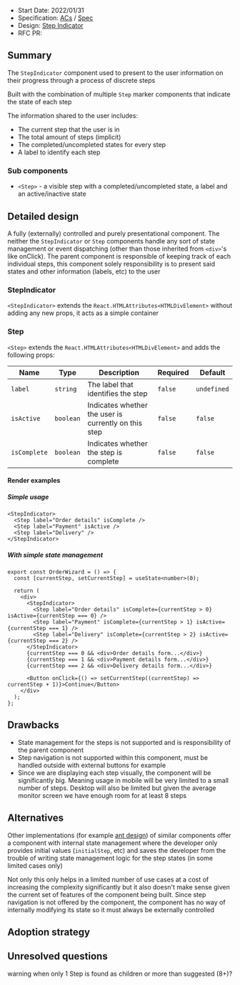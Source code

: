 - Start Date: 2022/01/31
- Specification: [ACs](https://wwnorton1.sharepoint.com/:w:/g/DP/products_and_projects/nds/EYaT6DU_L9dJgpDUAm0brj0BTyXTdFEpfNOhvmPsaYnK_A?e=mpeK98) / [Spec](https://docs.google.com/document/d/1Km1st0VA-rEBiSStirv7iwhyyJu8QiKz_3PwkfTwFMw)
- Design: [Step Indicator](https://zpl.io/a7prL4q)
- RFC PR:

## Summary

The `StepIndicator` component used to present to the user information on their progress through a process of discrete steps

Built with the combination of multiple `Step` marker components that indicate the state of each step

The information shared to the user includes:

- The current step that the user is in
- The total amount of steps (implicit)
- The completed/uncompleted states for every step
- A label to identify each step

### Sub components

- `<Step>` - a visible step with a completed/uncompleted state, a label and an active/inactive state

## Detailed design

A fully (externally) controlled and purely presentational component. The neither the `StepIndicator` or `Step` components handle any sort of state management or event dispatching (other than those inherited from `<div>`'s like onClick). The parent component is responsible of keeping track of each individual steps, this component solely responsibility is to present said states and other information (labels, etc) to the user

### StepIndicator

`<StepIndicator>` extends the `React.HTMLAttributes<HTMLDivElement>` without adding any new props, it acts as a simple container

### Step

`<Step>` extends the `React.HTMLAttributes<HTMLDivElement>` and adds the following props:

| Name         | Type      | Description                                          | Required | Default     |
| ------------ | --------- | ---------------------------------------------------- | -------- | ----------- |
| `label`      | `string`  | The label that identifies the step                   | `false`  | `undefined` |
| `isActive`   | `boolean` | Indicates whether the user is currently on this step | `false`  | `false`     |
| `isComplete` | `boolean` | Indicates whether the step is complete               | `false`  | `false`     |

#### Render examples

##### Simple usage

```tsx
<StepIndicator>
  <Step label="Order details" isComplete />
  <Step label="Payment" isActive />
  <Step label="Delivery" />
</StepIndicator>
```

##### With simple state management

```tsx
export const OrderWizard = () => {
  const [currentStep, setCurrentStep] = useState<number>(0);

  return (
    <div>
      <StepIndicator>
        <Step label="Order details" isComplete={currentStep > 0} isActive={currentStep === 0} />
        <Step label="Payment" isComplete={currentStep > 1} isActive={currentStep === 1} />
        <Step label="Delivery" isComplete={currentStep > 2} isActive={currentStep === 2} />
      </StepIndicator>
      {currentStep === 0 && <div>Order details form...</div>}
      {currentStep === 1 && <div>Payment details form...</div>}
      {currentStep === 2 && <div>Delivery details form...</div>}

      <Button onClick={() => setCurrentStep((currentStep) => currentStep + 1)}>Continue</Button>
    </div>
  );
};
```

## Drawbacks

- State management for the steps is not supported and is responsibility of the parent component
- Step navigation is not supported within this component, must be handled outside with external buttons for example
- Since we are displaying each step visually, the component will be significantly big. Meaning usage in mobile will be very limited to a small number of steps. Desktop will also be limited but given the average monitor screen we have enough room for at least 8 steps

## Alternatives

Other implementations (for example [ant design](https://ant.design/components/steps/)) of similar components offer a component with internal state management where the developer only provides initial values (`initialStep`, etc) and saves the developer from the trouble of writing state management logic for the step states (in some limited cases only)

Not only this only helps in a limited number of use cases at a cost of increasing the complexity significantly but it also doesn't make sense given the current set of features of the component being built. Since step navigation is not offered by the component, the component has no way of internally modifying its state so it must always be externally controlled

## Adoption strategy

## Unresolved questions

warning when only 1 Step is found as children or more than suggested (8+)?
